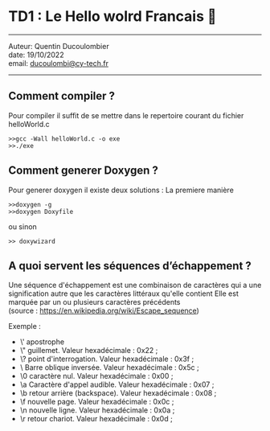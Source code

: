 # TD1 : Le Hello wolrd Francais :chicken:

---

Auteur: Quentin Ducoulombier  
date: 19/10/2022  
email: ducoulombi@cy-tech.fr

---

## Comment compiler ?

Pour compiler il suffit de se mettre dans le repertoire courant du fichier helloWorld.c
```
>>gcc -Wall helloWorld.c -o exe
>>./exe
```

## Comment generer Doxygen ?

Pour generer doxygen il existe deux solutions : 
La premiere manière
```
>>doxygen -g
>>doxygen Doxyfile
```
ou sinon 
```
>> doxywizard
```

## A quoi servent les séquences d’échappement ?

Une séquence d'échappement est une combinaison de caractères qui a une signification autre que les caractères littéraux qu'elle contient 
Elle est marquée par un ou plusieurs caractères précédents  
(source : https://en.wikipedia.org/wiki/Escape_sequence)

Exemple :
- \\' apostrophe
- \\" guillemet. Valeur hexadécimale : 0x22 ;
- \\? point d'interrogation. Valeur hexadécimale : 0x3f ;
- \\ Barre oblique inversée. Valeur hexadécimale : 0x5c ;
- \\0 caractère nul. Valeur hexadécimale : 0x00 ;
- \\a Caractère d'appel audible. Valeur hexadécimale : 0x07 ;
- \\b retour arrière (backspace). Valeur hexadécimale : 0x08 ;
- \\f nouvelle page. Valeur hexadécimale : 0x0c ;
- \\n nouvelle ligne. Valeur hexadécimale : 0x0a ;
- \\r retour chariot. Valeur hexadécimale : 0x0d ;
